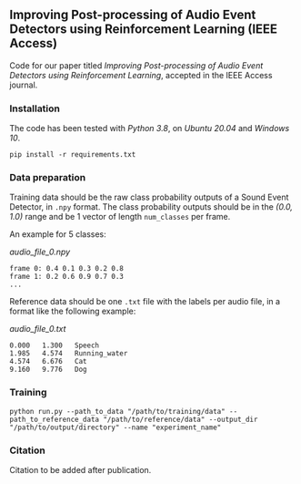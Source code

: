 ## Improving Post-processing of Audio Event Detectors using Reinforcement Learning (IEEE Access)

Code for our paper titled _Improving Post-processing of Audio Event Detectors using Reinforcement Learning_, accepted in the IEEE Access journal.

### Installation

The code has been tested with _Python 3.8_, on _Ubuntu 20.04_ and _Windows 10_.

```shell
pip install -r requirements.txt
```

### Data preparation

Training data should be the raw class probability outputs of a Sound Event Detector, in ```.npy``` format. The class probability outputs should be in the _(0.0, 1.0)_ range and be 1 vector of length ```num_classes``` per frame.

An example for 5 classes:

_audio_file_0.npy_
```shell
frame 0: 0.4 0.1 0.3 0.2 0.8
frame 1: 0.2 0.6 0.9 0.7 0.3
...
```

Reference data should be one ```.txt``` file with the labels per audio file, in a format like the following example:

_audio_file_0.txt_

```shell
0.000	1.300	Speech
1.985	4.574	Running_water
4.574	6.676	Cat
9.160	9.776	Dog
```

### Training

```shell
python run.py --path_to_data "/path/to/training/data" --path_to_reference_data "/path/to/reference/data" --output_dir "/path/to/output/directory" --name "experiment_name"
```

### Citation

Citation to be added after publication.